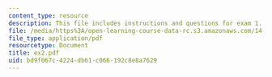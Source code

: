 ```yaml
---
content_type: resource
description: This file includes instructions and questions for exam 1.
file: /media/https%3A/open-learning-course-data-rc.s3.amazonaws.com/14-30-introduction-to-statistical-method-in-economics-spring-2006/bd9f067c4224db61c066192c8e8a7629_ex2.pdf
file_type: application/pdf
resourcetype: Document
title: ex2.pdf
uid: bd9f067c-4224-db61-c066-192c8e8a7629
---
```

